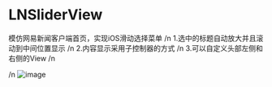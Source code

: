 # LNSliderView
模仿网易新闻客户端首页，实现iOS滑动选择菜单 /n
1.选中的标题自动放大并且滚动到中间位置显示 /n
2.内容显示采用子控制器的方式           /n
3.可以自定义头部左侧和右侧的View      /n

/n
 ![image](https://github.com/cshhs/LNSliderView/master/test.gif)

